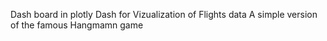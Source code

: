 Dash board in plotly Dash for Vizualization of Flights data
A simple version of the famous Hangmamn game
